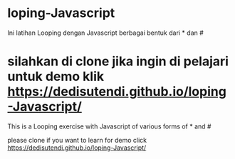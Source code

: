 # loping-Javascript
Ini latihan Looping dengan Javascript berbagai bentuk dari * dan #

silahkan di clone jika ingin di pelajari
untuk demo klik https://dedisutendi.github.io/loping-Javascript/
========================================================================================================================================================

This is a Looping exercise with Javascript of various forms of * and #

please clone if you want to learn
for demo click https://dedisutendi.github.io/loping-Javascript/
